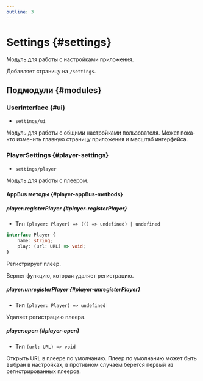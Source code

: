 ```yaml
---
outline: 3
---
```


# Settings {#settings}

Модуль для работы с настройками приложения.

Добавляет страницу на `/settings`.

## Подмодули {#modules}

### UserInterface {#ui}

* `settings/ui`

Модуль для работы с общими настройками пользователя. Может пока-что изменить главную страницу приложения и масштаб интерфейса.

### PlayerSettings {#player-settings}

* `settings/player`

Модуль для работы с плеером.

#### AppBus методы {#player-appBus-methods}

##### player:registerPlayer {#player-registerPlayer}
- Тип `(player: Player) => (() => undefined) | undefined`

```ts
interface Player {
    name: string;
    play: (url: URL) => void;
}
```

Регистрирует плеер.

Вернет функцию, которая удаляет регистрацию.

##### player:unregisterPlayer {#player-unregisterPlayer}
- Тип `(player: Player) => undefined`

Удаляет регистрацию плеера.

##### player:open {#player-open}
- Тип `(url: URL) => void`

Открыть URL в плеере по умолчанию. Плеер по умолчанию может быть выбран в настройках, в противном случаем берется первый из регистрированных плееров.
